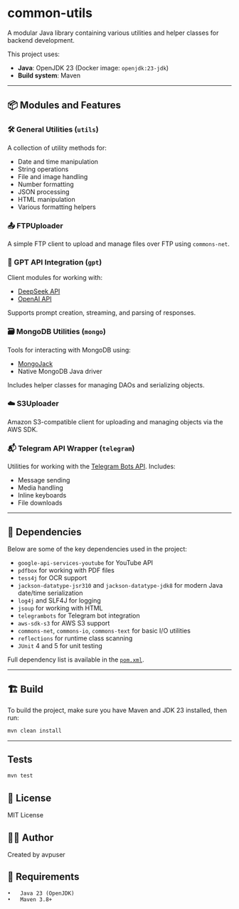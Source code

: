 # common-utils

A modular Java library containing various utilities and helper classes for backend development.

This project uses:
- **Java**: OpenJDK 23 (Docker image: `openjdk:23-jdk`)
- **Build system**: Maven

---

## 📦 Modules and Features

### 🛠 General Utilities (`utils`)
A collection of utility methods for:
- Date and time manipulation
- String operations
- File and image handling
- Number formatting
- JSON processing
- HTML manipulation
- Various formatting helpers

### 📤 FTPUploader
A simple FTP client to upload and manage files over FTP using `commons-net`.

### 🤖 GPT API Integration (`gpt`)
Client modules for working with:
- [DeepSeek API](https://deepseek.com/)
- [OpenAI API](https://platform.openai.com/)

Supports prompt creation, streaming, and parsing of responses.

### 🗃 MongoDB Utilities (`mongo`)
Tools for interacting with MongoDB using:
- [MongoJack](https://github.com/mongojack/mongojack)
- Native MongoDB Java driver

Includes helper classes for managing DAOs and serializing objects.

### ☁️ S3Uploader
Amazon S3-compatible client for uploading and managing objects via the AWS SDK.

### 📬 Telegram API Wrapper (`telegram`)
Utilities for working with the [Telegram Bots API](https://core.telegram.org/bots/api). Includes:
- Message sending
- Media handling
- Inline keyboards
- File downloads

---

## 🧱 Dependencies

Below are some of the key dependencies used in the project:

- `google-api-services-youtube` for YouTube API
- `pdfbox` for working with PDF files
- `tess4j` for OCR support
- `jackson-datatype-jsr310` and `jackson-datatype-jdk8` for modern Java date/time serialization
- `log4j` and SLF4J for logging
- `jsoup` for working with HTML
- `telegrambots` for Telegram bot integration
- `aws-sdk-s3` for AWS S3 support
- `commons-net`, `commons-io`, `commons-text` for basic I/O utilities
- `reflections` for runtime class scanning
- `JUnit` 4 and 5 for unit testing

Full dependency list is available in the [`pom.xml`](./pom.xml).

---

## 🏗 Build

To build the project, make sure you have Maven and JDK 23 installed, then run:

```bash
mvn clean install
```

---
## Tests

```bash
mvn test 
```

## 📜 License

MIT License

## 🧑‍💻 Author

Created by avpuser

## 🧰 Requirements

	•	Java 23 (OpenJDK)
	•	Maven 3.8+